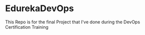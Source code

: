 # EdurekaDevOps
This Repo is for the final Project that I've done during the DevOps Certification Training
